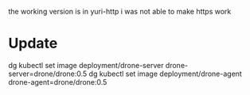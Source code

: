 the working version is in yuri-http
i was not able to make https work

# Update
dg kubectl set image deployment/drone-server drone-server=drone/drone:0.5
dg kubectl set image deployment/drone-agent drone-agent=drone/drone:0.5
